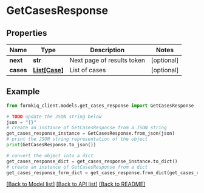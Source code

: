 # GetCasesResponse


## Properties

Name | Type | Description | Notes
------------ | ------------- | ------------- | -------------
**next** | **str** | Next page of results token | [optional] 
**cases** | [**List[Case]**](Case.md) | List of cases | [optional] 

## Example

```python
from formkiq_client.models.get_cases_response import GetCasesResponse

# TODO update the JSON string below
json = "{}"
# create an instance of GetCasesResponse from a JSON string
get_cases_response_instance = GetCasesResponse.from_json(json)
# print the JSON string representation of the object
print(GetCasesResponse.to_json())

# convert the object into a dict
get_cases_response_dict = get_cases_response_instance.to_dict()
# create an instance of GetCasesResponse from a dict
get_cases_response_form_dict = get_cases_response.from_dict(get_cases_response_dict)
```
[[Back to Model list]](../README.md#documentation-for-models) [[Back to API list]](../README.md#documentation-for-api-endpoints) [[Back to README]](../README.md)


